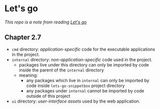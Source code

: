 # Let's go

*This repo is a note from reading [Let's go](https://lets-go.alexedwards.net/)*

## Chapter 2.7

- `cmd` directory: *application-specific* code for the executable applications in the project.
- `internal` directory: *non-application-specific* code used in the project.
  - packages live under this directory can only be imported by code inside the parent of the `internal` directory
  - meaning:
    - any packages which live in `internal` can only be imported by code inside `lets-go-snippetbox` project directory
    - any packages under `internal` cannot be imported by code outside of this project
- `ui` directory: *user-interface assets* used by the web application.
